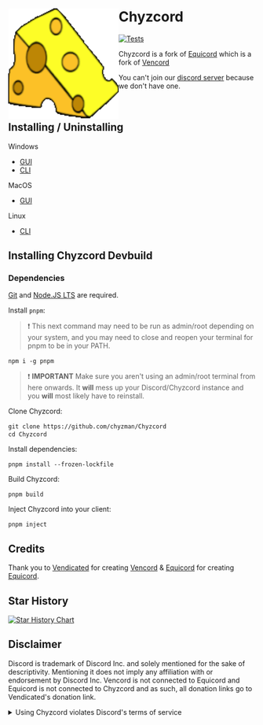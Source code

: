 # Chyzcord [<img src="./browser/icon.png" width="225" align="left" alt="Chyzcord">](https://github.com/chyzman/Chyzcord)

[![Tests](https://github.com/chyzman/Chyzcord/actions/workflows/test.yml/badge.svg?branch=main)](https://github.com/chyzman/Chyzcord/actions/workflows/test.yml)

Chyzcord is a fork of [Equicord](https://github.com/Equicord/Equicord) which is a fork of [Vencord](https://github.com/Vendicated/Vencord)

You can't join our [discord server](https://chyz.xyz/box) because we don't have one.<br><br></br>

## Installing / Uninstalling

Windows
- [GUI](https://github.com/chyzman/ChyzcordInstaller/releases/latest/download/Chyzcord.exe)
- [CLI](https://github.com/chyzman/ChyzcordInstaller/releases/latest/download/ChyzcordInstaller.exe)

MacOS
- [GUI](https://github.com/chyzman/ChyzcordInstaller/releases/latest/download/Chyzcord.MacOS.zip)

Linux
- [CLI](https://github.com/chyzman/ChyzcordInstaller/releases/latest/download/ChyzcordInstaller-Linux)


## Installing Chyzcord Devbuild

### Dependencies
[Git](https://git-scm.com/download) and [Node.JS LTS](https://nodejs.dev/en/) are required.

Install `pnpm`:

> :exclamation: This next command may need to be run as admin/root depending on your system, and you may need to close and reopen your terminal for pnpm to be in your PATH.

```shell
npm i -g pnpm
```

> :exclamation: **IMPORTANT** Make sure you aren't using an admin/root terminal from here onwards. It **will** mess up your Discord/Chyzcord instance and you **will** most likely have to reinstall.

Clone Chyzcord:

```shell
git clone https://github.com/chyzman/Chyzcord
cd Chyzcord
```

Install dependencies:

```shell
pnpm install --frozen-lockfile
```

Build Chyzcord:

```shell
pnpm build
```
Inject Chyzcord into your client:

```shell
pnpm inject
```

## Credits

Thank you to [Vendicated](https://github.com/Vendicated) for creating [Vencord](https://github.com/Vendicated/Vencord) & [Equicord](https://github.com/Equicord) for creating [Equicord](https://github.com/Equicord/Equicord).

## Star History

<a href="https://star-history.com/#chyzman/Chyzcord&Timeline">
  <picture>
    <source media="(prefers-color-scheme: dark)" srcset="https://api.star-history.com/svg?repos=chyzman/Chyzcord&type=Timeline&theme=dark" />
    <source media="(prefers-color-scheme: light)" srcset="https://api.star-history.com/svg?repos=chyzman/Chyzcord&type=Timeline" />
    <img alt="Star History Chart" src="https://api.star-history.com/svg?repos=chyzman/Chyzcord&type=Timeline" />
  </picture>
</a>

## Disclaimer

Discord is trademark of Discord Inc. and solely mentioned for the sake of descriptivity.
Mentioning it does not imply any affiliation with or endorsement by Discord Inc.
Vencord is not connected to Equicord and Equicord is not connected to Chyzcord and as such, all donation links go to Vendicated's donation link.

<details>
<summary>Using Chyzcord violates Discord's terms of service</summary>

Client modifications are against Discord’s Terms of Service.

However, Discord is pretty indifferent about them and there are no known cases of users getting banned for using client mods! So you should generally be fine if you don’t use plugins that implement abusive behaviour. But no worries, all inbuilt plugins are safe to use!

Regardless, if your account is essential to you and getting disabled would be a disaster for you, you should probably not use any client mods (not exclusive to Chyzcord), just to be safe

Additionally, make sure not to post screenshots with Chyzcord in a server where you might get banned for it

</details>
